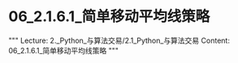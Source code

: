 # 06_2.1.6.1_简单移动平均线策略

"""
Lecture: 2._Python_与算法交易/2.1_Python_与算法交易
Content: 06_2.1.6.1_简单移动平均线策略
"""

